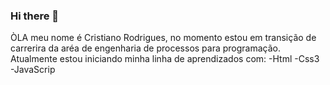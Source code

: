 ### Hi there 👋

ÒLA  meu nome é Cristiano Rodrigues, no momento estou em transição de carrerira da aréa de engenharia de processos para programação. 
Atualmente estou iniciando minha linha de aprendizados  com:
-Html
-Css3
-JavaScrip

